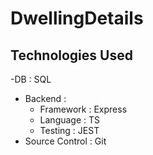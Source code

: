 # DwellingDetails

## Technologies Used
-DB : SQL
- Backend :
  - Framework : Express
  - Language : TS
  - Testing : JEST
- Source Control : Git
